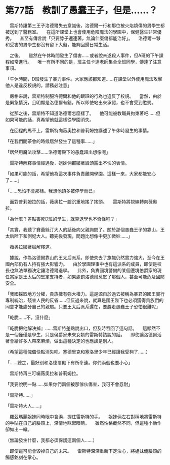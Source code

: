 # 第77話　教訓了愚蠢王子，但是……？

　雷斯特讓第三王子洛德爾失去意識後，洛德爾一行和那位被火焰燒傷的男學生都被送到了醫務室。
　在這所課堂上也會使用危險魔法的學園中，保健醫生非常優秀。
　甚至有傳言說「只要脖子還連著，無論什麼傷都能治好」。
　洛德爾一夥和受害的男學生都沒有留下大礙，能夠回歸日常生活。

　之後。
　雖然在午休時間發生了傷害……或者說未遂殺人事件，但A班的下午課程如常進行。
　唯一有所不同的是，班主任卡達老師集合全班同學，傳達了注意事項。

「午休時間，D班發生了暴力事件。大家應該都知道……在課堂以外使用魔法攻擊他人是違反校規的。請務必注意」

　嚴格來說，雷斯特制服洛德爾和他的跟班的行為也違反了校規。
　當然，由於是緊急情況，且明顯是洛德爾有錯，所以即使站出來承認，也不會受到懲罰。

　從那之後，雷斯特不知道洛德爾怎麼樣了。
　他可能被教職員拘束著吧……但如果可能的話，真希望他就這樣從學園消失。

　在回程的馬車上，雷斯特向薇奧拉和普莉姆拉講述了午休時發生的事情。

「在我們開茶會的時候居然發生了這種事……」

「居然用魔法攻擊……洛德爾殿下的愚蠢超出想像呢」

　雷斯特解釋事情經過後，姐妹倆都皺著眉頭露出不快的表情。

「如果可能的話，希望他為這次事件負責離開學園。這樣一來，大家都能安心了……」

「……恐怕不會那樣。我想他頂多被停學而已」

　面對普莉姆拉的話，薇奧拉一臉沉重地搖了搖頭。
　雷斯特將視線轉向薇奧拉。

「為什麼？差點害死D班的學生，就算退學也不奇怪吧？」

「其實，我聽了賽蕾絲汀大人的話後向父親詢問了。關於那個愚蠢王子的靠山，王太后陛下和側妃大人。聽完後發現，問題比想像中更加微妙……」

　薇奧拉皺著臉解釋道。

　據說，作為洛德爾靠山的王太后派系，即使失去了旗幟仍然實力強大，至今在王國內部仍有人持有強大影響力。
　由於學園理事中也有這派系的成員，即使是校長也無法單獨決定讓洛德爾退學。
　此外，負責國境警備的某個邊境伯爵家的現任當家是王太后的堅定支持者，如果處罰洛德爾惹怒了那個人，甚至可能危及國防安全。

「我國採取地方分權，貴族擁有強大權力。這是源自於過去被稱為暴君的國王實行專制統治，殘害人民的反省……但反過來說，就算是國王陛下也必須獲得貴族們的同意才能處分自己的親屬。只要王太后派系還在，要趕走愚蠢王子恐怕很難呢」

「乾脆……不，沒什麼」

『乾脆把他解決掉』……雷斯特差點說出口，但及時吞回了這句話。
　這顯然不是一個僅僅是學生，只是侯爵家未來女婿的雷斯特該說的話。
　即使讓洛德爾活著會給許多人帶來麻煩，做出這種決定的也應該是別人。

（希望這種傀儡快點消失吧。塞德里克和塞洛里少年已經讓我受夠了……）

「……總之，最好別和洛德爾殿下有所牽連。你們兩個也要小心」

　雷斯特再三叮囑薇奧拉和普莉姆拉。

「我要說明一點……如果你們兩個被那傢伙傷害，我可不會忍耐」

「雷斯特……」

「雷斯特大人……」

　羅茲瑪麗姐妹同時眼中含淚，握住雷斯特的手。
　姐妹倆左右對稱地將雷斯特的手貼在自己的臉頰上，深情地眯起眼睛。
　雖然性格截然不同，但這種小動作卻如出一轍。

（無論發生什麼，我都必須保護這兩個人……）

　即使這可能會毀掉自己的未來。
　雷斯特深深重新下定決心，將姐妹倆臉頰的觸感銘刻在掌心。